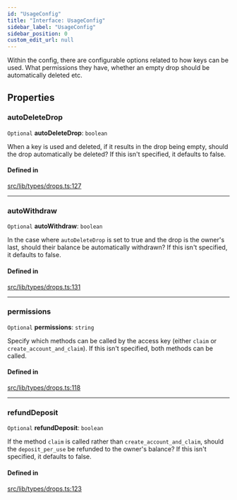 ```yaml
---
id: "UsageConfig"
title: "Interface: UsageConfig"
sidebar_label: "UsageConfig"
sidebar_position: 0
custom_edit_url: null
---
```


Within the config, there are configurable options related to how keys can be used. What permissions they have, whether an empty drop should be automatically deleted etc.

## Properties

### autoDeleteDrop

 `Optional` **autoDeleteDrop**: `boolean`

When a key is used and deleted, if it results in the drop being empty, should the drop automatically be deleted? If this isn't specified, it defaults to false.

#### Defined in

[src/lib/types/drops.ts:127](https://github.com/keypom/keypom-js/blob/bf39909/src/lib/types/drops.ts#L127)

___

### autoWithdraw

 `Optional` **autoWithdraw**: `boolean`

In the case where `autoDeleteDrop` is set to true and the drop is the owner's last, should their balance be automatically withdrawn? If this isn't specified, it defaults to false.

#### Defined in

[src/lib/types/drops.ts:131](https://github.com/keypom/keypom-js/blob/bf39909/src/lib/types/drops.ts#L131)

___

### permissions

 `Optional` **permissions**: `string`

Specify which methods can be called by the access key (either `claim` or `create_account_and_claim`). If this isn't specified, both methods can be called.

#### Defined in

[src/lib/types/drops.ts:118](https://github.com/keypom/keypom-js/blob/bf39909/src/lib/types/drops.ts#L118)

___

### refundDeposit

 `Optional` **refundDeposit**: `boolean`

If the method `claim` is called rather than `create_account_and_claim`, should the `deposit_per_use` be refunded to the owner's balance?
If this isn't specified, it defaults to false.

#### Defined in

[src/lib/types/drops.ts:123](https://github.com/keypom/keypom-js/blob/bf39909/src/lib/types/drops.ts#L123)
